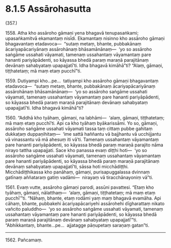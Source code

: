 # 8.1.5 Assārohasutta

(357.)

1558\. Atha kho assāroho gāmaṇi yena bhagavā tenupasaṅkami; upasaṅkamitvā ekamantaṃ nisīdi. Ekamantaṃ nisinno kho assāroho gāmaṇi bhagavantaṃ etadavoca—  “sutaṃ metaṃ, bhante, pubbakānaṃ ācariyapācariyānaṃ assārohānaṃ bhāsamānānaṃ—  ‘yo so assāroho saṅgāme ussahati vāyamati, tamenaṃ ussahantaṃ vāyamantaṃ pare hananti pariyāpādenti, so kāyassa bhedā paraṃ maraṇā parajitānaṃ devānaṃ sahabyataṃ upapajjatī’ti. Idha bhagavā kimāhā”ti? “Alaṃ, gāmaṇi, tiṭṭhatetaṃ; mā maṃ etaṃ pucchī”ti.

1559\. Dutiyampi kho…pe…  tatiyampi kho assāroho gāmaṇi bhagavantaṃ etadavoca—  “sutaṃ metaṃ, bhante, pubbakānaṃ ācariyapācariyānaṃ assārohānaṃ bhāsamānānaṃ—  ‘yo so assāroho saṅgāme ussahati vāyamati, tamenaṃ ussahantaṃ vāyamantaṃ pare hananti pariyāpādenti, so kāyassa bhedā paraṃ maraṇā parajitānaṃ devānaṃ sahabyataṃ upapajjatī’ti. Idha bhagavā kimāhā”ti?

1560\. “Addhā kho tyāhaṃ, gāmaṇi, na labhāmi—  ‘alaṃ, gāmaṇi, tiṭṭhatetaṃ; mā maṃ etaṃ pucchī’ti. Api ca kho tyāhaṃ byākarissāmi. Yo so, gāmaṇi, assāroho saṅgāme ussahati vāyamati tassa taṃ cittaṃ pubbe gahitaṃ dukkaṭaṃ duppaṇihitaṃ—  ‘ime sattā haññantu vā bajjhantu vā ucchijjantu vā vinassantu vā mā ahesuṃ iti vā’ti. Tamenaṃ ussahantaṃ vāyamantaṃ pare hananti pariyāpādenti, so kāyassa bhedā paraṃ maraṇā parajito nāma nirayo tattha upapajjati. Sace kho panassa evaṃ diṭṭhi hoti—  ‘yo so assāroho saṅgāme ussahati vāyamati, tamenaṃ ussahantaṃ vāyamantaṃ pare hananti pariyāpādenti, so kāyassa bhedā paraṃ maraṇā parajitānaṃ devānaṃ sahabyataṃ upapajjatī’ti, sāssa hoti micchādiṭṭhi. Micchādiṭṭhikassa kho panāhaṃ, gāmaṇi, purisapuggalassa dvinnaṃ gatīnaṃ aññataraṃ gatiṃ vadāmi—  nirayaṃ vā tiracchānayoniṃ vā”ti.

1561\. Evaṃ vutte, assāroho gāmaṇi parodi, assūni pavattesi. “Etaṃ kho tyāhaṃ, gāmaṇi, nālatthaṃ—  ‘alaṃ, gāmaṇi, tiṭṭhatetaṃ; mā maṃ etaṃ pucchī’”ti. “Nāhaṃ, bhante, etaṃ rodāmi yaṃ maṃ bhagavā evamāha. Api cāhaṃ, bhante, pubbakehi ācariyapācariyehi assārohehi dīgharattaṃ nikato vañcito paluddho—  ‘yo so assāroho saṅgāme ussahati vāyamati, tamenaṃ ussahantaṃ vāyamantaṃ pare hananti pariyāpādenti, so kāyassa bhedā paraṃ maraṇā parajitānaṃ devānaṃ sahabyataṃ upapajjatī’”ti. “Abhikkantaṃ, bhante…pe…  ajjatagge pāṇupetaṃ saraṇaṃ gatan”ti.

---

1562\. Pañcamaṃ.

